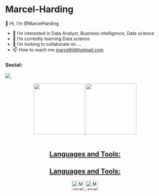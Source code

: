 # Marcel-Harding
👋 Hi, I’m @MarcelHarding
- 👀 I’m interested in Data Analyst, Business intelligence, Data science
- 🌱 I’m currently learning Data science
- 💞️ I’m looking to collaborate on ...
- 📫 How to reach me marcelhl@hotmail.com

<h3>Social:</h3>
<p>
  <a href="https://www.linkedin.com/in/marcel-harding/">
  <img src="https://img.shields.io/badge/LinkedIn-0077B5?style=for-the-badge&logo=linkedin&logoColor=white" />        
  </a>&nbsp;&nbsp;
</p>

<div align="center">  
  <a href="https://github.com/MarcelHarding">
  <img height="160em" src="https://github-readme-stats.vercel.app/api?username=MarcelHarding&show_icons=true&theme=dark&include_all_commits=true&count_private=true"/>
  <img height="160em" src="https://github-readme-stats.vercel.app/api/top-langs/?username=MarcelHarding&layout=compact&langs_count=7&theme=dark"/>
  
  </div>

<div style="display: inline_block"><br>
  <h2 align="center">Languages and Tools:</h2>
  <p align="center"> <alt="Marcel-Py" height="30" width="40" src="https://cdn.jsdelivr.net/gh/devicons/devicon/icons/python/python-original.svg" />
  <p align="center"> <alt="Marcel-MySQL" height="30" width="40" src="https://cdn.jsdelivr.net/gh/devicons/devicon/icons/mysql/mysql-original.svg" />
  
</div>
  

<h2 align="center">Languages and Tools:</h2>
<p align="center"> <img src="[https://imgur.com/MbpYAc0.png](https://cdn.jsdelivr.net/gh/devicons/devicon/icons/python/python-original.svg)" alt="Marcel-Py" width="40" height="30"/> <img src="[https://imgur.com/6Wg7L5Q.png](https://cdn.jsdelivr.net/gh/devicons/devicon/icons/mysql/mysql-original.svg)" alt="Marcel-MySQL" width="40" height="30"/> </p>
